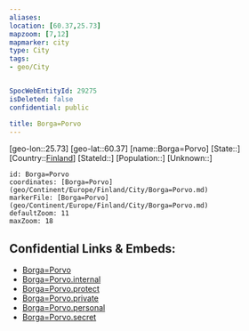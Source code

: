 ```yaml
---
aliases: 
location: [60.37,25.73]
mapzoom: [7,12] 
mapmarker: city 
type: City
tags:
- geo/City


SpocWebEntityId: 29275
isDeleted: false
confidential: public

title: Borga=Porvo
---
```

[geo-lon::25.73]
[geo-lat::60.37]
[name::Borga=Porvo]
[State::]
[Country::[Finland](geo/Continent/Europe/Finland.md)]
[StateId::]
[Population::]
[Unknown::]


```leaflet
id: Borga=Porvo
coordinates: [Borga=Porvo](geo/Continent/Europe/Finland/City/Borga=Porvo.md)
markerFile: [Borga=Porvo](geo/Continent/Europe/Finland/City/Borga=Porvo.md)
defaultZoom: 11 
maxZoom: 18
```


## Confidential Links & Embeds: 
- [Borga=Porvo](../../../../../../_public/geo/Continent/Europe/Finland/City/Borga=Porvo.md) 
- [Borga=Porvo.internal](../../../../../../_internal/geo/Continent/Europe/Finland/City/Borga=Porvo.internal.md) 
- [Borga=Porvo.protect](../../../../../../_protect/geo/Continent/Europe/Finland/City/Borga=Porvo.protect.md) 
- [Borga=Porvo.private](../../../../../../_private/geo/Continent/Europe/Finland/City/Borga=Porvo.private.md) 
- [Borga=Porvo.personal](../../../../../../_personal/geo/Continent/Europe/Finland/City/Borga=Porvo.personal.md) 
- [Borga=Porvo.secret](../../../../../../_secret/geo/Continent/Europe/Finland/City/Borga=Porvo.secret.md) 
